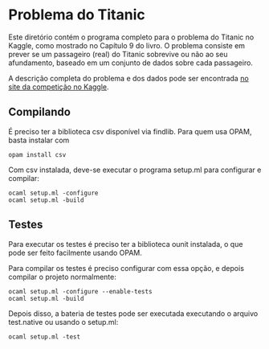Problema do Titanic
====

Este diretório contém o programa completo para o problema do Titanic no
Kaggle, como mostrado no Capítulo 9 do livro. O problema consiste em
prever se um passageiro (real) do Titanic sobrevive ou não ao seu
afundamento, baseado em um conjunto de dados sobre cada passageiro.

A descrição completa do problema e dos dados pode ser encontrada
[no site da competição no Kaggle](https://www.kaggle.com/c/titanic-gettingStarted).

## Compilando

É preciso ter a biblioteca csv disponível via findlib. Para quem usa OPAM,
basta instalar com

````
opam install csv
````

Com csv instalada, deve-se executar o programa setup.ml para configurar e
compilar:

````
ocaml setup.ml -configure
ocaml setup.ml -build
````

## Testes

Para executar os testes é preciso ter a biblioteca ounit instalada, o que
pode ser feito facilmente usando OPAM.

Para compilar os testes é preciso configurar com essa opção, e depois
compilar o projeto normalmente:

````
ocaml setup.ml -configure --enable-tests
ocaml setup.ml -build
````

Depois disso, a bateria de testes pode ser executada executando o arquivo
test.native ou usando o setup.ml:

````
ocaml setup.ml -test
````
